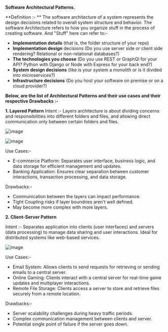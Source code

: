 **Software Architectural Patterns.**

**Definition :- ** The software architecture of a system represents the design decisions related to overall system structure and behavior.
The software Architecture refers to how you organize stuff in the process of creating software. And "Stuff" here can refer to:-

- **Implementation details** (that is, the folder structure of your repo)
- **Implementation design** decisions (Do you use server side or client side rendering? Relational or non-relational databases?)
- **The technologies you choose** (Do you use REST or GraphQl for your API? Python with Django or Node with Express for your        back end?)
- **System design decisions** (like is your system a monolith or is it divided into microservices?)
- **Infrastructure decisions** (Do you host your software on premise or on a cloud provider?)

**Below, are the list of Architectural Patterns and their use cases and their respective Drawbacks :-**

**1. Layered Pattern**
Intent :- Layers architecture is about dividing concerns and responsibilities into different folders and files, and allowing direct communication only between certain folders and files.

![image](https://github.com/ankitsoni05/RepositoryPatternPOC/assets/17673742/e58e50ea-5af9-4add-a71f-4da877853143)

![image](https://github.com/ankitsoni05/RepositoryPatternPOC/assets/17673742/1feffdb6-1832-4205-84e7-37e881cc861b)

Use Cases:- 

- E-commerce Platform: Separates user interface, business logic, and data storage for efficient management and updates.
- Banking Application: Ensures clear separation between customer interactions, transaction processing, and data storage.

Drawbacks:- 

- Communication between the layers can impact performance.
- Tight Coupling risks if layer boundries aren't well defined.
- May become more complex with more layers.

**2. Client-Server Pattern**

Intent :- Separates application into clients (user interfaces) and servers (data processing) to manage data sharing and user interactions. Ideal for distributed systems like web-based services.

![image](https://github.com/ankitsoni05/RepositoryPatternPOC/assets/17673742/81347107-e2cf-4bb9-a4c3-30041f93fdd0)

Use Cases:- 
- Email System: Allows clients to send requests for retrieving or sending emails to a central server.
- Online Gaming: Clients interact with a central server for real-time game updates and multiplayer interactions.
- Remote File Storage: Clients access a server to store and retrieve files securely from a remote location.

Drawbacks:- 
- Server scalability challenges during heavy traffic periods.
- Complex communication management between clients and server.
- Potential single point of failure if the server goes down.

